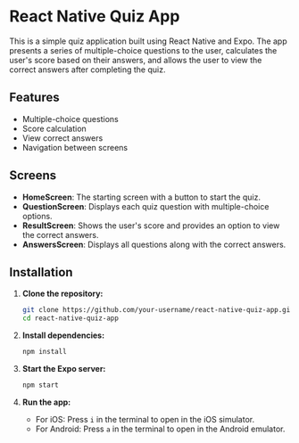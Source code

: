 # React Native Quiz App

This is a simple quiz application built using React Native and Expo. The app presents a series of multiple-choice questions to the user, calculates the user's score based on their answers, and allows the user to view the correct answers after completing the quiz.

## Features

- Multiple-choice questions
- Score calculation
- View correct answers
- Navigation between screens

## Screens

- **HomeScreen**: The starting screen with a button to start the quiz.
- **QuestionScreen**: Displays each quiz question with multiple-choice options.
- **ResultScreen**: Shows the user's score and provides an option to view the correct answers.
- **AnswersScreen**: Displays all questions along with the correct answers.

## Installation

1. **Clone the repository:**

    ```bash
    git clone https://github.com/your-username/react-native-quiz-app.git
    cd react-native-quiz-app
    ```

2. **Install dependencies:**

    ```bash
    npm install
    ```

3. **Start the Expo server:**

    ```bash
    npm start
    ```

4. **Run the app:**

    - For iOS: Press `i` in the terminal to open in the iOS simulator.
    - For Android: Press `a` in the terminal to open in the Android emulator.